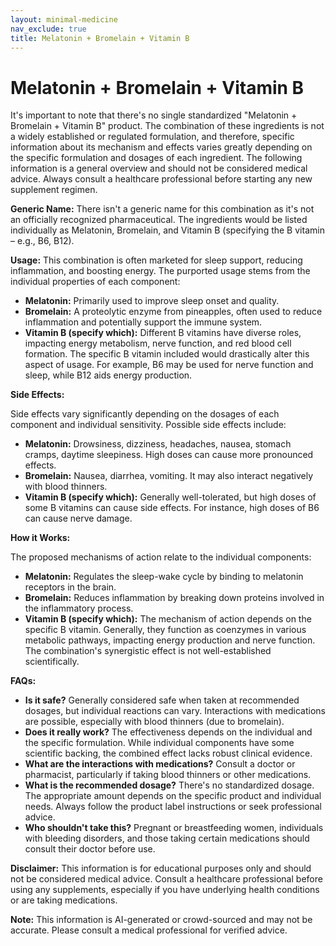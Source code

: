 ```yaml
---
layout: minimal-medicine
nav_exclude: true
title: Melatonin + Bromelain + Vitamin B
---
```


# Melatonin + Bromelain + Vitamin B

It's important to note that there's no single standardized "Melatonin + Bromelain + Vitamin B" product.  The combination of these ingredients is not a widely established or regulated formulation, and therefore, specific information about its mechanism and effects varies greatly depending on the specific formulation and dosages of each ingredient.  The following information is a general overview and should not be considered medical advice.  Always consult a healthcare professional before starting any new supplement regimen.

**Generic Name:**  There isn't a generic name for this combination as it's not an officially recognized pharmaceutical.  The ingredients would be listed individually as Melatonin, Bromelain, and Vitamin B (specifying the B vitamin – e.g., B6, B12).

**Usage:**  This combination is often marketed for sleep support, reducing inflammation, and boosting energy. The purported usage stems from the individual properties of each component:

* **Melatonin:** Primarily used to improve sleep onset and quality.
* **Bromelain:**  A proteolytic enzyme from pineapples, often used to reduce inflammation and potentially support the immune system.
* **Vitamin B (specify which):**  Different B vitamins have diverse roles, impacting energy metabolism, nerve function, and red blood cell formation.  The specific B vitamin included would drastically alter this aspect of usage.  For example, B6 may be used for nerve function and sleep, while B12 aids energy production.


**Side Effects:**

Side effects vary significantly depending on the dosages of each component and individual sensitivity.  Possible side effects include:

* **Melatonin:**  Drowsiness, dizziness, headaches, nausea, stomach cramps, daytime sleepiness.  High doses can cause more pronounced effects.
* **Bromelain:**  Nausea, diarrhea, vomiting.  It may also interact negatively with blood thinners.
* **Vitamin B (specify which):**  Generally well-tolerated, but high doses of some B vitamins can cause side effects. For instance, high doses of B6 can cause nerve damage.


**How it Works:**

The proposed mechanisms of action relate to the individual components:

* **Melatonin:**  Regulates the sleep-wake cycle by binding to melatonin receptors in the brain.
* **Bromelain:**  Reduces inflammation by breaking down proteins involved in the inflammatory process.
* **Vitamin B (specify which):**  The mechanism of action depends on the specific B vitamin.  Generally, they function as coenzymes in various metabolic pathways, impacting energy production and nerve function.  The combination's synergistic effect is not well-established scientifically.


**FAQs:**

* **Is it safe?**  Generally considered safe when taken at recommended dosages, but individual reactions can vary.  Interactions with medications are possible, especially with blood thinners (due to bromelain).
* **Does it really work?**  The effectiveness depends on the individual and the specific formulation.  While individual components have some scientific backing, the combined effect lacks robust clinical evidence.
* **What are the interactions with medications?** Consult a doctor or pharmacist, particularly if taking blood thinners or other medications.
* **What is the recommended dosage?** There's no standardized dosage.  The appropriate amount depends on the specific product and individual needs. Always follow the product label instructions or seek professional advice.
* **Who shouldn't take this?**  Pregnant or breastfeeding women, individuals with bleeding disorders, and those taking certain medications should consult their doctor before use.


**Disclaimer:** This information is for educational purposes only and should not be considered medical advice. Consult a healthcare professional before using any supplements, especially if you have underlying health conditions or are taking medications.


**Note:** This information is AI-generated or crowd-sourced and may not be accurate. Please consult a medical professional for verified advice.
